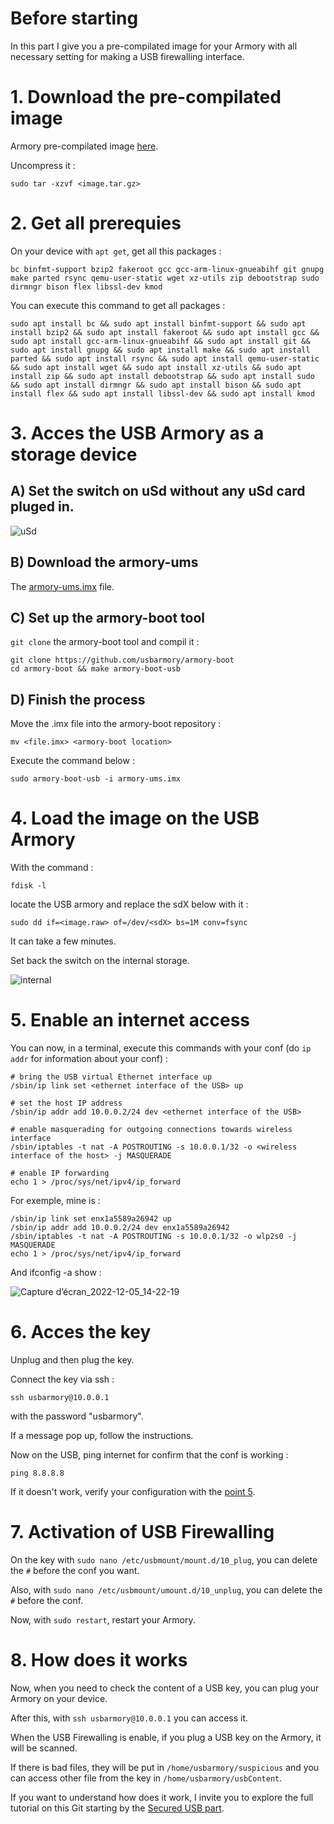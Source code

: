 # Before starting
In this part I give you a pre-compilated image for your Armory with all necessary setting for making a USB firewalling interface.

# 1. Download the pre-compilated image
Armory pre-compilated image [here](https://github.com/P4ti3nn3/USB-Armory-Setup/releases/tag/Armory.raw).

Uncompress it :

    sudo tar -xzvf <image.tar.gz>

# 2. Get all prerequies
On your device with `apt get`, get all this packages :

    bc binfmt-support bzip2 fakeroot gcc gcc-arm-linux-gnueabihf git gnupg make parted rsync qemu-user-static wget xz-utils zip debootstrap sudo dirmngr bison flex libssl-dev kmod
    
You can execute this command to get all packages :
    
    sudo apt install bc && sudo apt install binfmt-support && sudo apt install bzip2 && sudo apt install fakeroot && sudo apt install gcc && sudo apt install gcc-arm-linux-gnueabihf && sudo apt install git && sudo apt install gnupg && sudo apt install make && sudo apt install parted && sudo apt install rsync && sudo apt install qemu-user-static && sudo apt install wget && sudo apt install xz-utils && sudo apt install zip && sudo apt install debootstrap && sudo apt install sudo && sudo apt install dirmngr && sudo apt install bison && sudo apt install flex && sudo apt install libssl-dev && sudo apt install kmod
    
# 3. Acces the USB Armory as a storage device
## A) Set the switch on uSd without any uSd card pluged in.
![uSd](https://user-images.githubusercontent.com/115619908/207088072-c9b82a70-e9fe-4610-a2cc-1eaa0ef9ad35.png)


## B) Download the armory-ums
The [armory-ums.imx](https://github.com/usbarmory/armory-ums/releases) file.

## C) Set up the armory-boot tool
`git clone` the armory-boot tool and compil it :

    git clone https://github.com/usbarmory/armory-boot
    cd armory-boot && make armory-boot-usb
    
## D) Finish the process
Move the .imx file into the armory-boot repository :

    mv <file.imx> <armory-boot location>

Execute the command below :

    sudo armory-boot-usb -i armory-ums.imx
    
# 4. Load the image on the USB Armory
With the command :

    fdisk -l

locate the USB armory and replace the sdX below with it :

    sudo dd if=<image.raw> of=/dev/<sdX> bs=1M conv=fsync

It can take a few minutes.

Set back the switch on the internal storage.

![internal](https://user-images.githubusercontent.com/115619908/207088122-b42e1c15-9156-49a5-be71-34e409257af8.png)

# 5. Enable an internet access    
You can now, in a terminal, execute this commands with your conf (do `ip addr` for information about your conf) :

    # bring the USB virtual Ethernet interface up
    /sbin/ip link set <ethernet interface of the USB> up
    
    # set the host IP address
    /sbin/ip addr add 10.0.0.2/24 dev <ethernet interface of the USB>
    
    # enable masquerading for outgoing connections towards wireless interface
    /sbin/iptables -t nat -A POSTROUTING -s 10.0.0.1/32 -o <wireless interface of the host> -j MASQUERADE
    
    # enable IP forwarding
    echo 1 > /proc/sys/net/ipv4/ip_forward
    
For exemple, mine is :
    
    /sbin/ip link set enx1a5589a26942 up
    /sbin/ip addr add 10.0.0.2/24 dev enx1a5589a26942
    /sbin/iptables -t nat -A POSTROUTING -s 10.0.0.1/32 -o wlp2s0 -j MASQUERADE
    echo 1 > /proc/sys/net/ipv4/ip_forward
    
And ifconfig -a show :

![Capture d’écran_2022-12-05_14-22-19](https://user-images.githubusercontent.com/115619908/205647771-f5528805-8591-4f2b-890d-3fb05f38901b.png)



# 6. Acces the key
Unplug and then plug the key.

Connect the key via ssh :

    ssh usbarmory@10.0.0.1
    
with the password "usbarmory".

If a message pop up, follow the instructions.

Now on the USB, ping internet for confirm that the conf is working :

    ping 8.8.8.8
    
If it doesn't work, verify your configuration with the [point 5](https://github.com/P4ti3nn3/USB-Armory-Setup/tree/main/Premade-Armory#5-enable-an-internet-access).

# 7. Activation of USB Firewalling
On the key with `sudo nano /etc/usbmount/mount.d/10_plug`, you can delete the `#` before the conf you want.

Also, with `sudo nano /etc/usbmount/umount.d/10_unplug`, you can delete the `#` before the conf.

Now, with `sudo restart`, restart your Armory.

# 8. How does it works
Now, when you need to check the content of a USB key, you can plug your Armory on your device.

After this, with `ssh usbarmory@10.0.0.1` you can access it.

When the USB Firewalling is enable, if you plug a USB key on the Armory, it will be scanned.

If there is bad files, they will be put in `/home/usbarmory/suspicious` and you can access other file from the key in `/home/usbarmory/usbContent`.

If you want to understand how does it work, I invite you to explore the full tutorial on this Git starting by the [Secured USB part](https://github.com/P4ti3nn3/USB-Armory-Setup/tree/main/Secured-USB).
